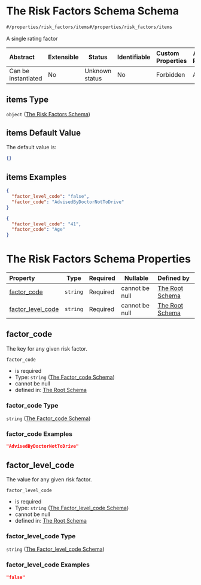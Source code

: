 # The Risk Factors Schema Schema

```txt
#/properties/risk_factors/items#/properties/risk_factors/items
```

A single rating factor


| Abstract            | Extensible | Status         | Identifiable | Custom Properties | Additional Properties | Access Restrictions | Defined In                                                                                          |
| :------------------ | ---------- | -------------- | ------------ | :---------------- | --------------------- | ------------------- | --------------------------------------------------------------------------------------------------- |
| Can be instantiated | No         | Unknown status | No           | Forbidden         | Allowed               | none                | [policy_transaction.schema.json\*](../../out/policy_transaction.schema.json "open original schema") |

## items Type

`object` ([The Risk Factors Schema](policy_transaction-properties-the-risk_factors-schema-the-risk-factors-schema.md))

## items Default Value

The default value is:

```json
{}
```

## items Examples

```json
{
  "factor_level_code": "false",
  "factor_code": "AdvisedByDoctorNotToDrive"
}
```

```json
{
  "factor_level_code": "41",
  "factor_code": "Age"
}
```

# The Risk Factors Schema Properties

| Property                                | Type     | Required | Nullable       | Defined by                                                                                                                                                                                                                                                              |
| :-------------------------------------- | -------- | -------- | -------------- | :---------------------------------------------------------------------------------------------------------------------------------------------------------------------------------------------------------------------------------------------------------------------- |
| [factor_code](#factor_code)             | `string` | Required | cannot be null | [The Root Schema](policy_transaction-properties-the-risk_factors-schema-the-risk-factors-schema-properties-the-factor_code-schema.md "\#/properties/risk_factors/items/properties/factor_code#/properties/risk_factors/items/properties/factor_code")                   |
| [factor_level_code](#factor_level_code) | `string` | Required | cannot be null | [The Root Schema](policy_transaction-properties-the-risk_factors-schema-the-risk-factors-schema-properties-the-factor_level_code-schema.md "\#/properties/risk_factors/items/properties/factor_level_code#/properties/risk_factors/items/properties/factor_level_code") |

## factor_code

The key for any given risk factor.


`factor_code`

-   is required
-   Type: `string` ([The Factor_code Schema](policy_transaction-properties-the-risk_factors-schema-the-risk-factors-schema-properties-the-factor_code-schema.md))
-   cannot be null
-   defined in: [The Root Schema](policy_transaction-properties-the-risk_factors-schema-the-risk-factors-schema-properties-the-factor_code-schema.md "\#/properties/risk_factors/items/properties/factor_code#/properties/risk_factors/items/properties/factor_code")

### factor_code Type

`string` ([The Factor_code Schema](policy_transaction-properties-the-risk_factors-schema-the-risk-factors-schema-properties-the-factor_code-schema.md))

### factor_code Examples

```json
"AdvisedByDoctorNotToDrive"
```

## factor_level_code

The value for any given risk factor.


`factor_level_code`

-   is required
-   Type: `string` ([The Factor_level_code Schema](policy_transaction-properties-the-risk_factors-schema-the-risk-factors-schema-properties-the-factor_level_code-schema.md))
-   cannot be null
-   defined in: [The Root Schema](policy_transaction-properties-the-risk_factors-schema-the-risk-factors-schema-properties-the-factor_level_code-schema.md "\#/properties/risk_factors/items/properties/factor_level_code#/properties/risk_factors/items/properties/factor_level_code")

### factor_level_code Type

`string` ([The Factor_level_code Schema](policy_transaction-properties-the-risk_factors-schema-the-risk-factors-schema-properties-the-factor_level_code-schema.md))

### factor_level_code Examples

```json
"false"
```
